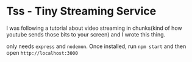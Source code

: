 # Tss - Tiny Streaming Service

I was following a tutorial about video streaming in chunks(kind of how youtube sends those bits to your screen) and I wrote this thing.

only needs `express` and `nodemon`. Once installed, run `npm start` and then open `http://localhost:3000`